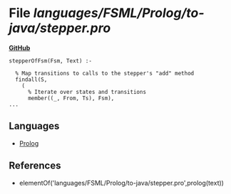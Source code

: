 # File _languages/FSML/Prolog/to-java/stepper.pro_
**[GitHub](https://github.com/softlang/yas/blob/master/languages/FSML/Prolog/to-java/stepper.pro)**
```
stepperOfFsm(Fsm, Text) :-

  % Map transitions to calls to the stepper's "add" method
  findall(S,
    (
      % Iterate over states and transitions
      member((_, From, Ts), Fsm),
...
```

## Languages
* [Prolog](../languages/Prolog.md)

## References
* elementOf('languages/FSML/Prolog/to-java/stepper.pro',prolog(text))
